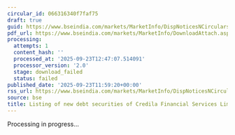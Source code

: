 ```yaml
---
circular_id: 066316340f7faf75
draft: true
guid: https://www.bseindia.com/markets/MarketInfo/DispNoticesNCirculars.aspx?Noticeid={AE559155-1181-43E3-83C8-8AA782EF51D6}&noticeno=20250923-27&dt=09/23/2025&icount=27&totcount=55&flag=0
pdf_url: https://www.bseindia.com/markets/MarketInfo/DownloadAttach.aspx?id=20250923-27&attachedId=
processing:
  attempts: 1
  content_hash: ''
  processed_at: '2025-09-23T12:47:07.514091'
  processor_version: '2.0'
  stage: download_failed
  status: failed
published_date: '2025-09-23T11:59:20+00:00'
rss_url: https://www.bseindia.com/markets/MarketInfo/DispNoticesNCirculars.aspx?Noticeid={AE559155-1181-43E3-83C8-8AA782EF51D6}&noticeno=20250923-27&dt=09/23/2025&icount=27&totcount=55&flag=0
source: bse
title: Listing of new debt securities of Credila Financial Services Limited
---
```


Processing in progress...